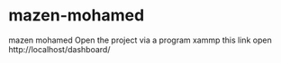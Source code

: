 # mazen-mohamed
mazen mohamed
Open the project via a program xammp 
this link open  http://localhost/dashboard/
